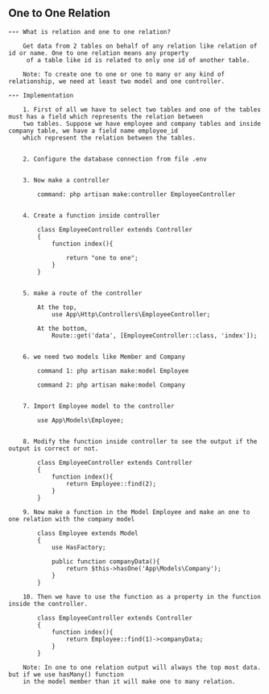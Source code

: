 ## **One to One Relation**

    ➢➢➢ What is relation and one to one relation?

        Get data from 2 tables on behalf of any relation like relation of id or name. One to one relation means any property
         of a table like id is related to only one id of another table.
         
        Note: To create one to one or one to many or any kind of relationship, we need at least two model and one controller.

    ➢➢➢ Implementation
        
        1. First of all we have to select two tables and one of the tables must has a field which represents the relation between 
        two tables. Suppose we have employee and company tables and inside company table, we have a field name employee_id 
        which represent the relation between the tables.
        
        
        2. Configure the database connection from file .env


        3. Now make a controller

            command: php artisan make:controller EmployeeController


        4. Create a function inside controller

            class EmployeeController extends Controller
            {
                function index(){

                    return "one to one";
                }
            }


        5. make a route of the controller

            At the top,
                use App\Http\Controllers\EmployeeController;

            At the bottom,
                Route::get('data', [EmployeeController::class, 'index']);


        6. we need two models like Member and Company

            command 1: php artisan make:model Employee

            command 2: php artisan make:model Company


        7. Import Employee model to the controller

            use App\Models\Employee;


        8. Modify the function inside controller to see the output if the output is correct or not.

            class EmployeeController extends Controller
            {
                function index(){
                    return Employee::find(2);
                }
            }

        9. Now make a function in the Model Employee and make an one to one relation with the company model

            class Employee extends Model
            {
                use HasFactory;

                public function companyData(){
                    return $this->hasOne('App\Models\Company');
                }
            }

        10. Then we have to use the function as a property in the function inside the controller.
        
            class EmployeeController extends Controller
            {
                function index(){
                    return Employee::find(1)->companyData;
                }
            }

        Note: In one to one relation output will always the top most data. but if we use hasMany() function
        in the model member than it will make one to many relation.
